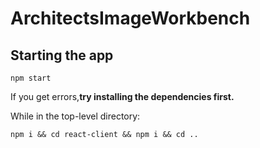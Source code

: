 # ArchitectsImageWorkbench
## Starting the app
```angular2html
npm start
```
If you get errors,**try installing the dependencies first.**

While in the top-level directory: 
```angular2html
npm i && cd react-client && npm i && cd ..
```
